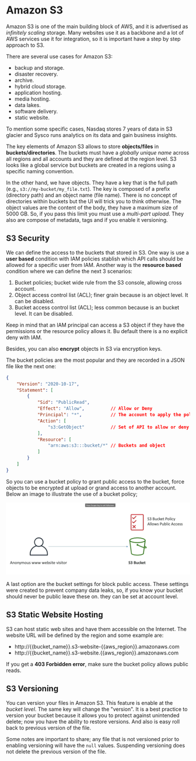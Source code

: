 Amazon S3
=========

Amazon S3 is one of the main building block of AWS, and it is advertised as _infinitely scaling_ storage. Many websites use it as a backbone and a lot of AWS services use it for integration, so it is important have a step by step approach to S3.

There are several use cases for Amazon S3:

- backup and storage.
- disaster recovery.
- archive.
- hybrid cloud storage.
- application hosting.
- media hosting.
- data lakes.
- software delivery.
- static website.

To mention some specific cases, Nasdaq stores 7 years of data in S3 glacier and Sysco runs analytics on its data and gain business insights.

The key elements of Amazon S3 allows to store **objects/files** in **buckets/directories**. The buckets must have a _globally unique name_  across all regions and all accounts and they are defined at the region level. S3 looks like a global service but buckets are created in a regions using a specific naming convention.

In the other hand, we have objects. They have a key that is the full path (e.g., `s3://my-bucket/my_file.txt`). The key is composed of a prefix (directory path) and an object name (file name). There is no concept of directories within buckets but the UI will trick you to think otherwise. The object values are the content of the body, they have a maximum size of 5000 GB. So, if you pass this limit you must use a _multi-part upload_. They also are compose of metadata, tags and if you enable it versioning.

S3 Security
-----------

We can define the access to the buckets that stored in S3. One way is use a **user based** condition with IAM policies stablish which API calls should be allowed for a specific user from IAM. Another way is the **resource based** condition where we can define the next 3 scenarios:

1. Bucket policies; bucket wide rule from the S3 console, allowing cross account.
2. Object access control list (ACL); finer grain because is an object level. It can be disabled.
3. Bucket access control list (ACL); less common because is an bucket level. It can be disabled.

Keep in mind that an IAM principal can access a S3 object if they have the permissions or the resource policy allows it. Bu default there is a no explicit deny with IAM.

Besides, you can also **encrypt** objects in S3 via encryption keys.

The bucket policies are the most popular and they are recorded in a JSON file like the next one:

```json
{
    "Version": "2020-10-17",
    "Statement": [
        {
            "Sid": "PublicRead",
            "Effect": "Allow",          // Allow or Deny
            "Principal": "*",           // The account to apply the policy
            "Action": [
                "s3:GetObject"          // Set of API to allow or deny
            ],
            "Resource": [
                "arn:aws:s3:::bucket/*" // Buckets and object
            ]
        }
    ]
}
```

So you can use a bucket policy to grant public access to the bucket, force objects to be encrypted at upload or grand access to another account. Below an image to illustrate the use of a bucket policy;

![Bucket policy](../assets/images/05A-bucket-policy.png)

A last option are the bucket settings for block public access. These settings were created to prevent company data leaks, so, if you know your bucket should never be public leave these on. they can be set at account level.

S3 Static Website Hosting
-------------------------

S3 can host static web sites and have them accessible on the Internet. The website URL will be defined by the region and some example are:

- http://{{bucket_name}}.s3-website-{{aws_region}}.amazonaws.com
- http://{{bucket_name}}.s3-website.{{aws_region}}.amazonaws.com

If you get a **403 Forbidden error**, make sure the bucket policy allows public reads.

S3 Versioning
-------------

You can version your files in Amazon S3. This feature is enable at the _bucket level_. The same key will change the "version". It is a best practice to version your bucket because it allows you to protect against unintended delete; now you have the ability to restore versions. And also is easy roll back to previous version of the file.

Some notes are important to share; any file that is not versioned prior to enabling versioning will have the `null` values. Suspending versioning does not delete the previous version of the file.
